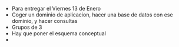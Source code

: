 
- Para entregar el Viernes 13 de Enero
- Coger un dominio de aplicacion, hacer una base de datos con ese dominio, y hacer consultas
- Grupos de 3
- Hay que poner el esquema conceptual
- 